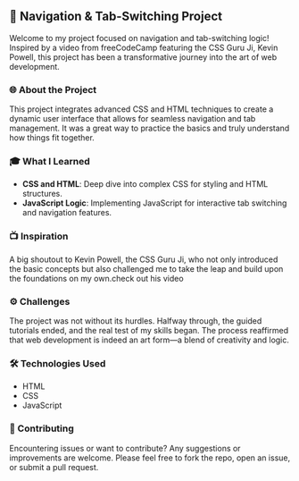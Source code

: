 ## 🚀 Navigation & Tab-Switching Project

Welcome to my project focused on navigation and tab-switching logic! Inspired by a video from freeCodeCamp featuring the CSS Guru Ji, Kevin Powell, this project has been a transformative journey into the art of web development.

### 🌐 About the Project
This project integrates advanced CSS and HTML techniques to create a dynamic user interface that allows for seamless navigation and tab management. It was a great way to practice the basics and truly understand how things fit together.

### 🎓 What I Learned
- **CSS and HTML**: Deep dive into complex CSS for styling and HTML structures.
- **JavaScript Logic**: Implementing JavaScript for interactive tab switching and navigation features.

### 📺 Inspiration
A big shoutout to Kevin Powell, the CSS Guru Ji, who not only introduced the basic concepts but also challenged me to take the leap and build upon the foundations on my own.check out his video

### ⚙️ Challenges
The project was not without its hurdles. Halfway through, the guided tutorials ended, and the real test of my skills began. The process reaffirmed that web development is indeed an art form—a blend of creativity and logic.

### 🛠 Technologies Used
- HTML
- CSS
- JavaScript

### 🤝 Contributing
Encountering issues or want to contribute? Any suggestions or improvements are welcome. Please feel free to fork the repo, open an issue, or submit a pull request.
